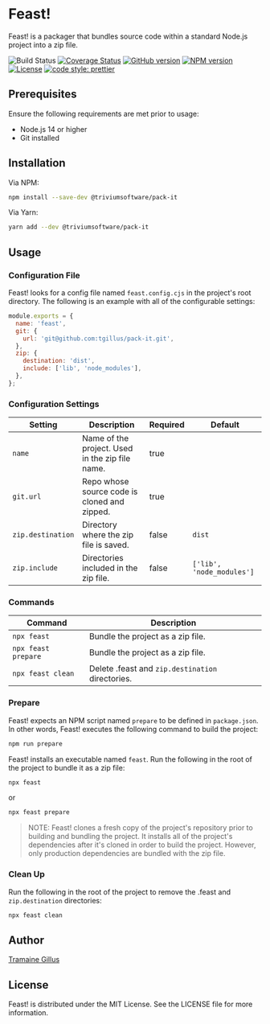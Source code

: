 # Feast!

Feast! is a packager that bundles source code within a standard Node.js project into a zip file.

![Build Status](https://github.com/tgillus/pack-it/actions/workflows/main.yml/badge.svg)
[![Coverage Status](https://coveralls.io/repos/github/tgillus/pack-it/badge.svg?branch=main)](https://coveralls.io/github/tgillus/pack-it?branch=main)
[![GitHub version](https://img.shields.io/github/package-json/v/tgillus/pack-it)](https://github.com/tgillus/pack-it#readme)
[![NPM version](https://img.shields.io/npm/v/@triviumsoftware/pack-it)](https://www.npmjs.com/package/@triviumsoftware/pack-it)
[![License](https://img.shields.io/npm/l/@triviumsoftware/pack-it)](https://github.com/tgillus/pack-it/blob/main/LICENSE)
[![code style: prettier](https://img.shields.io/badge/code_style-prettier-ff69b4.svg?style=flat-square)](https://github.com/prettier/prettier)

## Prerequisites

Ensure the following requirements are met prior to usage:

- Node.js 14 or higher
- Git installed

## Installation

Via NPM:

```bash
npm install --save-dev @triviumsoftware/pack-it
```

Via Yarn:

```bash
yarn add --dev @triviumsoftware/pack-it
```

## Usage

### Configuration File

Feast! looks for a config file named `feast.config.cjs` in the project's root directory. The following is an example with all of the configurable settings:

```javascript
module.exports = {
  name: 'feast',
  git: {
    url: 'git@github.com:tgillus/pack-it.git',
  },
  zip: {
    destination: 'dist',
    include: ['lib', 'node_modules'],
  },
};
```

### Configuration Settings

| Setting           | Description                                     | Required | Default                   |
| ----------------- | ----------------------------------------------- | -------- | ------------------------- |
| `name`            | Name of the project. Used in the zip file name. | true     |                           |
| `git.url`         | Repo whose source code is cloned and zipped.    | true     |                           |
| `zip.destination` | Directory where the zip file is saved.          | false    | `dist`                    |
| `zip.include`     | Directories included in the zip file.           | false    | `['lib', 'node_modules']` |

### Commands

| Command             | Description                                      |
| ------------------- | ------------------------------------------------ |
| `npx feast`         | Bundle the project as a zip file.                |
| `npx feast prepare` | Bundle the project as a zip file.                |
| `npx feast clean`   | Delete .feast and `zip.destination` directories. |

### Prepare

Feast! expects an NPM script named `prepare` to be defined in `package.json`. In other words, Feast! executes the following command to build the project:

```bash
npm run prepare
```

Feast! installs an executable named `feast`. Run the following in the root of the project to bundle it as a zip file:

```bash
npx feast
```

or

```bash
npx feast prepare
```

> NOTE: Feast! clones a fresh copy of the project's repository prior to building and bundling the project. It installs all of the project's dependencies after it's cloned in order to build the project. However, only production dependencies are bundled with the zip file.

### Clean Up

Run the following in the root of the project to remove the .feast and `zip.destination` directories:

```bash
npx feast clean
```

## Author

[Tramaine Gillus](https://tramaine.me)

## License

Feast! is distributed under the MIT License. See the LICENSE file for more information.
